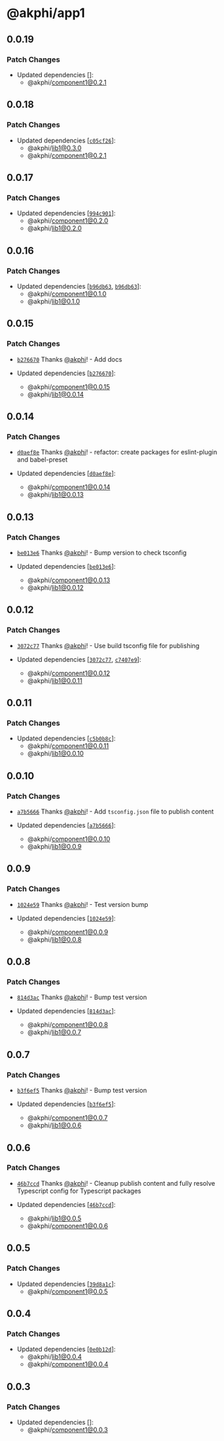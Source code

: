 # @akphi/app1

## 0.0.19

### Patch Changes

- Updated dependencies []:
  - @akphi/component1@0.2.1

## 0.0.18

### Patch Changes

- Updated dependencies [[`c05cf26`](https://github.com/akphi/config-tester/commit/c05cf2613b4997262eebef3d82018bb62fa28f59)]:
  - @akphi/lib1@0.3.0
  - @akphi/component1@0.2.1

## 0.0.17

### Patch Changes

- Updated dependencies [[`994c901`](https://github.com/akphi/config-tester/commit/994c9012ab7b040f1c3289d8beabecd0d9eca7f8)]:
  - @akphi/component1@0.2.0
  - @akphi/lib1@0.2.0

## 0.0.16

### Patch Changes

- Updated dependencies [[`b96db63`](https://github.com/akphi/config-tester/commit/b96db635a8c7e3c03afadc06def6fe6736a24f7f), [`b96db63`](https://github.com/akphi/config-tester/commit/b96db635a8c7e3c03afadc06def6fe6736a24f7f)]:
  - @akphi/component1@0.1.0
  - @akphi/lib1@0.1.0

## 0.0.15

### Patch Changes

- [`b276670`](https://github.com/akphi/config-tester/commit/b276670b07385ad7e71c6f9cccb55f67e23bcf4e) Thanks [@akphi](https://github.com/akphi)! - Add docs

- Updated dependencies [[`b276670`](https://github.com/akphi/config-tester/commit/b276670b07385ad7e71c6f9cccb55f67e23bcf4e)]:
  - @akphi/component1@0.0.15
  - @akphi/lib1@0.0.14

## 0.0.14

### Patch Changes

- [`d0aef8e`](https://github.com/akphi/config-tester/commit/d0aef8e99f79a5283d0a60e0c75aec5fdc4ec046) Thanks [@akphi](https://github.com/akphi)! - refactor: create packages for eslint-plugin and babel-preset

- Updated dependencies [[`d0aef8e`](https://github.com/akphi/config-tester/commit/d0aef8e99f79a5283d0a60e0c75aec5fdc4ec046)]:
  - @akphi/component1@0.0.14
  - @akphi/lib1@0.0.13

## 0.0.13

### Patch Changes

- [`be013e6`](https://github.com/akphi/config-tester/commit/be013e6e216ca6d8c4c7421993a21214ec48bbf8) Thanks [@akphi](https://github.com/akphi)! - Bump version to check tsconfig

- Updated dependencies [[`be013e6`](https://github.com/akphi/config-tester/commit/be013e6e216ca6d8c4c7421993a21214ec48bbf8)]:
  - @akphi/component1@0.0.13
  - @akphi/lib1@0.0.12

## 0.0.12

### Patch Changes

- [`3072c77`](https://github.com/akphi/config-tester/commit/3072c779d2f0f95c8e92a0afb92502c14b6562a0) Thanks [@akphi](https://github.com/akphi)! - Use build tsconfig file for publishing

- Updated dependencies [[`3072c77`](https://github.com/akphi/config-tester/commit/3072c779d2f0f95c8e92a0afb92502c14b6562a0), [`c7407e9`](https://github.com/akphi/config-tester/commit/c7407e909f96b12df1c54bc8f09fc622e10a03f9)]:
  - @akphi/component1@0.0.12
  - @akphi/lib1@0.0.11

## 0.0.11

### Patch Changes

- Updated dependencies [[`c5b0b8c`](https://github.com/akphi/config-tester/commit/c5b0b8c0e1bea9deba42b57c8c2529f124452ed4)]:
  - @akphi/component1@0.0.11
  - @akphi/lib1@0.0.10

## 0.0.10

### Patch Changes

- [`a7b5666`](https://github.com/akphi/config-tester/commit/a7b566620ae1016c109c7b37efe2eb467cab17ed) Thanks [@akphi](https://github.com/akphi)! - Add `tsconfig.json` file to publish content

- Updated dependencies [[`a7b5666`](https://github.com/akphi/config-tester/commit/a7b566620ae1016c109c7b37efe2eb467cab17ed)]:
  - @akphi/component1@0.0.10
  - @akphi/lib1@0.0.9

## 0.0.9

### Patch Changes

- [`1024e59`](https://github.com/akphi/config-tester/commit/1024e59c31d8730fd2ae9623e5094211ccb3f6b2) Thanks [@akphi](https://github.com/akphi)! - Test version bump

- Updated dependencies [[`1024e59`](https://github.com/akphi/config-tester/commit/1024e59c31d8730fd2ae9623e5094211ccb3f6b2)]:
  - @akphi/component1@0.0.9
  - @akphi/lib1@0.0.8

## 0.0.8

### Patch Changes

- [`814d3ac`](https://github.com/akphi/config-tester/commit/814d3accbe400238f7cefdbe3a55bd68360c6226) Thanks [@akphi](https://github.com/akphi)! - Bump test version

- Updated dependencies [[`814d3ac`](https://github.com/akphi/config-tester/commit/814d3accbe400238f7cefdbe3a55bd68360c6226)]:
  - @akphi/component1@0.0.8
  - @akphi/lib1@0.0.7

## 0.0.7

### Patch Changes

- [`b3f6ef5`](https://github.com/akphi/config-tester/commit/b3f6ef57bf4c8c45f0ec21a0775611ad09c3cbc5) Thanks [@akphi](https://github.com/akphi)! - Bump test version

- Updated dependencies [[`b3f6ef5`](https://github.com/akphi/config-tester/commit/b3f6ef57bf4c8c45f0ec21a0775611ad09c3cbc5)]:
  - @akphi/component1@0.0.7
  - @akphi/lib1@0.0.6

## 0.0.6

### Patch Changes

- [`46b7ccd`](https://github.com/akphi/config-tester/commit/46b7ccd1a44de3fdd9c88475ff171e31ec2ffaf8) Thanks [@akphi](https://github.com/akphi)! - Cleanup publish content and fully resolve Typescript config for Typescript packages

- Updated dependencies [[`46b7ccd`](https://github.com/akphi/config-tester/commit/46b7ccd1a44de3fdd9c88475ff171e31ec2ffaf8)]:
  - @akphi/lib1@0.0.5
  - @akphi/component1@0.0.6

## 0.0.5

### Patch Changes

- Updated dependencies [[`39d8a1c`](https://github.com/akphi/config-tester/commit/39d8a1c6f15ccf539941ef114fe463528bfd2561)]:
  - @akphi/component1@0.0.5

## 0.0.4

### Patch Changes

- Updated dependencies [[`0e0b12d`](https://github.com/akphi/config-tester/commit/0e0b12db972243fab72080edf24212ad59e5a5e2)]:
  - @akphi/lib1@0.0.4
  - @akphi/component1@0.0.4

## 0.0.3

### Patch Changes

- Updated dependencies []:
  - @akphi/component1@0.0.3
